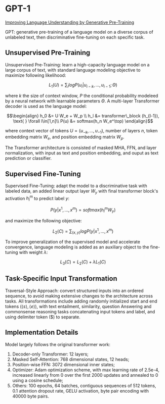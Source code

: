 # GPT-1
[Improving Language Understanding by Generative Pre-Training](https://www.mikecaptain.com/resources/pdf/GPT-1.pdf)

GPT: generative pre-training of a language model on a diverse corpus of unlabeled text, then discriminative fine-tuning on each specific task.

## Unsupervised Pre-Training
Unsupervised Pre-Training: learn a high-capacity language model on a large corpus of text, with standard language modeling objective to maximize following likelihood:
```math
L_1(U)=\sum_i log P(u_i|u_{i-k},\ldots,u_{i-1};\Theta)
```
where $k$ the size of context window, $P$ the conditional probability modeleed by a neural network with learnable parameters $\Theta$. A multi-layer Transformer decoder is used as the language model:
```math
\begin{align}
h_0 &= U W_e + W_p \\
h_l &= transformer\_block (h_{l-1}), \text{ } \forall l\in[1,n]\\
P(u) &= softmax(h_n W_e^\top)
\end{align}
```
where context vector of tokens $U=(u_{-k},\ldots,u_{-1})$, number of layers $n$, token embedding matrix $W_e$, and position embedding matrix $W_p$.

The Transformer architecture is consisted of masked MHA, FFN, and layer normalization, with input as text and position embedding, and ouput as text prediction or classifier.

## Supervised Fine-Tuning
Supervised Fine-Tuning: adapt the model to a discriminative task with labeled data, an added linear output layer $W_y$ with final transformer block's activation $h_l^m$ to predict label $y$:
```math
P(y|x^1,\ldots,x^m)=softmax(h_l^m W_y)
```
and maximize the following objective:
```math
L_2(C)=\sum_{(x,y)} log P(y|x^1,\ldots,x^m)
```
To improve generalization of the supervised model and accelerate convergence, language modeling is added as an auxiliary object to the fine-tuning with weight $\lambda$:
```math
L_3(C)=L_2(C)+\lambda L_1(C)
```

## Task-Specific Input Transformation
Traversal-Style Approach: convert structured inputs into an ordered sequence, to avoid making extensive changes to the architecture across tasks. All transformations include adding randomly initialized start and end tokens $(\langle s\rangle,\langle e\rangle)$, with text entailment, similarity, question Answering and commonsense reasoning tasks concatenating input tokens and label, and using delimiter token (\$) to separate.

## Implementation Details
Model largely follows the original transformer work:
1. Decoder-only Transformer: 12 layers;
2. Masked Self-Attention: 768 dimensional states, 12 heads;
3. Position-wise FFN: 3072 dimensional inner states;
4. Optimizer: Adam optimization scheme, with max learning rate of 2.5e-4, increased linearly from 0 over the first 2000 updates and annealed to 0 using a cosine schedule;
5. Others: 100 epochs, 64 batches, contiguous sequences of 512 tokens, 0.1 attention dropout rate, GELU activation, byte pair encoding with 40000 byte pairs.
